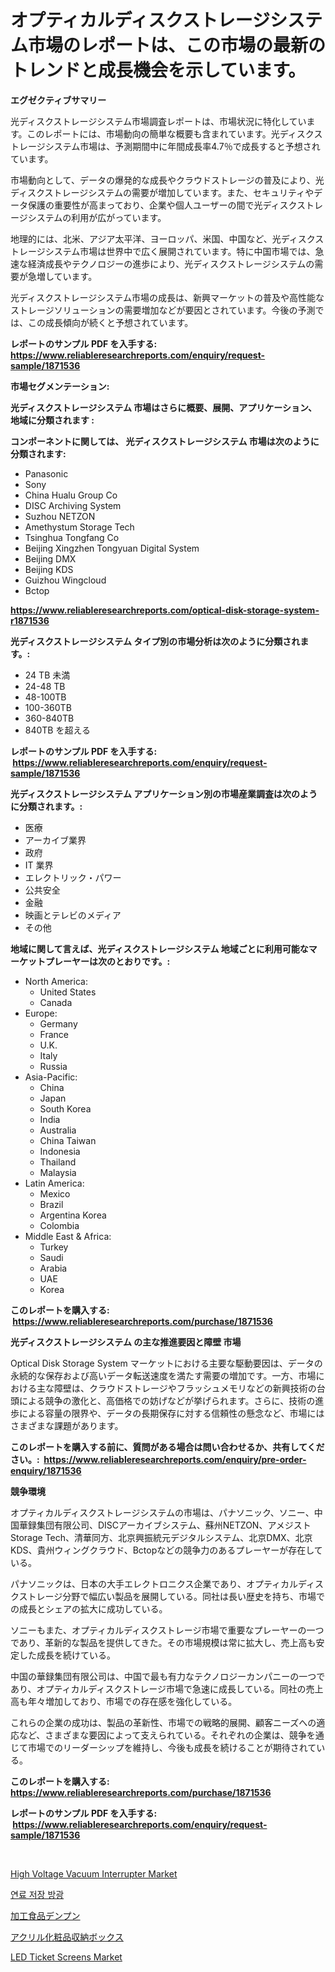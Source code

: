 <p><h1>オプティカルディスクストレージシステム市場のレポートは、この市場の最新のトレンドと成長機会を示しています。</h1></p><p><strong>エグゼクティブサマリー</strong></p>
<p><p>光ディスクストレージシステム市場調査レポートは、市場状況に特化しています。このレポートには、市場動向の簡単な概要も含まれています。光ディスクストレージシステム市場は、予測期間中に年間成長率4.7％で成長すると予想されています。</p><p>市場動向として、データの爆発的な成長やクラウドストレージの普及により、光ディスクストレージシステムの需要が増加しています。また、セキュリティやデータ保護の重要性が高まっており、企業や個人ユーザーの間で光ディスクストレージシステムの利用が広がっています。</p><p>地理的には、北米、アジア太平洋、ヨーロッパ、米国、中国など、光ディスクストレージシステム市場は世界中で広く展開されています。特に中国市場では、急速な経済成長やテクノロジーの進歩により、光ディスクストレージシステムの需要が急増しています。</p><p>光ディスクストレージシステム市場の成長は、新興マーケットの普及や高性能なストレージソリューションの需要増加などが要因とされています。今後の予測では、この成長傾向が続くと予想されています。</p></p>
<p><strong>レポートのサンプル PDF を入手する: <a href="https://www.reliableresearchreports.com/enquiry/request-sample/1871536">https://www.reliableresearchreports.com/enquiry/request-sample/1871536</a></strong></p>
<p><strong>市場セグメンテーション:</strong></p>
<p><strong> 光ディスクストレージシステム 市場はさらに概要、展開、アプリケーション、地域に分類されます :</strong></p>
<p><strong>コンポーネントに関しては、 光ディスクストレージシステム 市場は次のように分類されます: &nbsp;</strong></p>
<p><ul><li>Panasonic</li><li>Sony</li><li>China Hualu Group Co</li><li>DISC Archiving System</li><li>Suzhou NETZON</li><li>Amethystum Storage Tech</li><li>Tsinghua Tongfang Co</li><li>Beijing Xingzhen Tongyuan Digital System</li><li>Beijing DMX</li><li>Beijing KDS</li><li>Guizhou Wingcloud</li><li>Bctop</li></ul></p>
<p><strong><a href="https://www.reliableresearchreports.com/optical-disk-storage-system-r1871536">https://www.reliableresearchreports.com/optical-disk-storage-system-r1871536</a></strong></p>
<p><strong> 光ディスクストレージシステム タイプ別の市場分析は次のように分類されます。:</strong></p>
<p><ul><li>24 TB 未満</li><li>24-48 TB</li><li>48-100TB</li><li>100-360TB</li><li>360-840TB</li><li>840TB を超える</li></ul></p>
<p><strong>レポートのサンプル PDF を入手する: &nbsp;<a href="https://www.reliableresearchreports.com/enquiry/request-sample/1871536">https://www.reliableresearchreports.com/enquiry/request-sample/1871536</a></strong></p>
<p><strong> 光ディスクストレージシステム アプリケーション別の市場産業調査は次のように分類されます。:</strong></p>
<p><ul><li>医療</li><li>アーカイブ業界</li><li>政府</li><li>IT 業界</li><li>エレクトリック・パワー</li><li>公共安全</li><li>金融</li><li>映画とテレビのメディア</li><li>その他</li></ul></p>
<p><strong>地域に関して言えば、光ディスクストレージシステム 地域ごとに利用可能なマーケットプレーヤーは次のとおりです。:</strong></p>
<p><ul>
    <li>
        North America:
        <ul>
            <li>United States</li>
            <li>Canada</li>
        </ul>
    </li>
    <li>
        Europe:
        <ul>
            <li>Germany</li>
            <li>France</li>
            <li>U.K.</li>
            <li>Italy</li>
            <li>Russia</li>
        </ul>
    </li>
    <li>
        Asia-Pacific:
        <ul>
            <li>China</li>
            <li>Japan</li>
            <li>South Korea</li>
            <li>India</li>
            <li>Australia</li>
            <li>China Taiwan</li>
            <li>Indonesia</li>
            <li>Thailand</li>
            <li>Malaysia</li>
        </ul>
    </li>
    <li>
        Latin America:
        <ul>
            <li>Mexico</li>
            <li>Brazil</li>
            <li>Argentina Korea</li>
            <li>Colombia</li>
        </ul>
    </li>
    <li>
        Middle East & Africa:
        <ul>
            <li>Turkey</li>
            <li>Saudi</li>
            <li>Arabia</li>
            <li>UAE</li>
            <li>Korea</li>
        </ul>
    </li>
    </ul></p>
<p><strong>このレポートを購入する: &nbsp;<a href="https://www.reliableresearchreports.com/purchase/1871536">https://www.reliableresearchreports.com/purchase/1871536</a></strong></p>
<p><strong>光ディスクストレージシステム の主な推進要因と障壁 市場</strong></p>
<p><p>Optical Disk Storage System マーケットにおける主要な駆動要因は、データの永続的な保存および高いデータ転送速度を満たす需要の増加です。一方、市場における主な障壁は、クラウドストレージやフラッシュメモリなどの新興技術の台頭による競争の激化と、高価格での妨げなどが挙げられます。さらに、技術の進歩による容量の限界や、データの長期保存に対する信頼性の懸念など、市場にはさまざまな課題があります。</p></p>
<p><strong>このレポートを購入する前に、質問がある場合は問い合わせるか、共有してください。:&nbsp; <a href="https://www.reliableresearchreports.com/enquiry/pre-order-enquiry/1871536">https://www.reliableresearchreports.com/enquiry/pre-order-enquiry/1871536</a></strong></p>
<p><strong>競争環境</strong></p>
<p><p>オプティカルディスクストレージシステムの市場は、パナソニック、ソニー、中国華録集団有限公司、DISCアーカイブシステム、蘇州NETZON、アメジストStorage Tech、清華同方、北京興振統元デジタルシステム、北京DMX、北京KDS、貴州ウィングクラウド、Bctopなどの競争力のあるプレーヤーが存在している。</p><p>パナソニックは、日本の大手エレクトロニクス企業であり、オプティカルディスクストレージ分野で幅広い製品を展開している。同社は長い歴史を持ち、市場での成長とシェアの拡大に成功している。</p><p>ソニーもまた、オプティカルディスクストレージ市場で重要なプレーヤーの一つであり、革新的な製品を提供してきた。その市場規模は常に拡大し、売上高も安定した成長を続けている。</p><p>中国の華録集団有限公司は、中国で最も有力なテクノロジーカンパニーの一つであり、オプティカルディスクストレージ市場で急速に成長している。同社の売上高も年々増加しており、市場での存在感を強化している。</p><p>これらの企業の成功は、製品の革新性、市場での戦略的展開、顧客ニーズへの適応など、さまざまな要因によって支えられている。それぞれの企業は、競争を通じて市場でのリーダーシップを維持し、今後も成長を続けることが期待されている。</p></p>
<p><strong>このレポートを購入する: &nbsp; <a href="https://www.reliableresearchreports.com/purchase/1871536">https://www.reliableresearchreports.com/purchase/1871536</a></strong></p>
<p><strong>レポートのサンプル PDF を入手する: &nbsp;<a href="https://www.reliableresearchreports.com/enquiry/request-sample/1871536">https://www.reliableresearchreports.com/enquiry/request-sample/1871536</a></strong><strong></strong></p>
<p>&nbsp;</p>
<p><p><a href="https://github.com/seekum/Market-Research-Report-List-2/blob/main/high-voltage-vacuum-interrupter-market.md">High Voltage Vacuum Interrupter Market</a></p><p><a href="https://github.com/durgin521/Market-Research-Report-List-1/blob/main/350582370149.md">연료 저장 방광</a></p><p><a href="https://github.com/NovaStamm2023/Market-Research-Report-List-1/blob/main/422173273726.md">加工食品デンプン</a></p><p><a href="https://github.com/JerelSchulit20231/Market-Research-Report-List-1/blob/main/919692273727.md">アクリル化粧品収納ボックス</a></p><p><a href="https://github.com/nancykennedykellievqfqt2/Market-Research-Report-List-2/blob/main/led-ticket-screens-market.md">LED Ticket Screens Market</a></p></p>